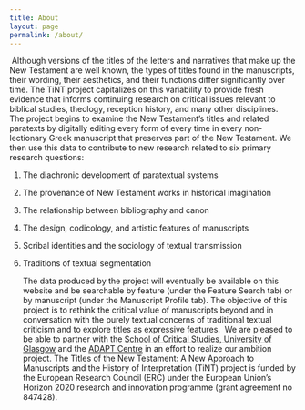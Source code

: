 ```yaml
---
title: About
layout: page
permalink: /about/
---
```

​
Although versions of the titles of the letters and narratives that make up the New Testament are well known, the types of titles found in the manuscripts, their wording, their aesthetics, and their functions differ significantly over time. The TiNT project capitalizes on this variability to provide fresh evidence that informs continuing research on critical issues relevant to biblical studies, theology, reception history, and many other disciplines.
​
The project begins to examine the New Testament’s titles and related paratexts by digitally editing every form of every time in every non-lectionary Greek manuscript that preserves part of the New Testament. We then use this data to contribute to new research related to six primary research questions:
​

1. The diachronic development of paratextual systems
2. The provenance of New Testament works in historical imagination
3. The relationship between bibliography and canon
4. The design, codicology, and artistic features of manuscripts
5. Scribal identities and the sociology of textual transmission
6. Traditions of textual segmentation
   ​


   The data produced by the project will eventually be available on this website and be searchable by feature (under the Feature Search tab) or by manuscript (under the Manuscript Profile tab). The objective of this project is to rethink the critical value of manuscripts beyond and in conversation with the purely textual concerns of traditional textual criticism and to explore titles as expressive features.
   ​
   We are pleased to be able to partner with the [School of Critical Studies, University of Glasgow](https://www.gla.ac.uk/schools/critical/) and the [ADAPT Centre](https://www.adaptcentre.ie/) in an effort to realize our ambition project. The Titles of the New Testament: A New Approach to Manuscripts and the History of Interpretation (TiNT) project is funded by the European Research Council (ERC) under the European Union’s Horizon 2020 research and innovation programme (grant agreement no 847428).